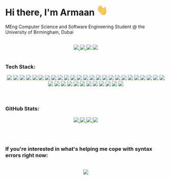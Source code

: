 # Hi there, I'm Armaan <img width="35px" height="35" src="https://github.com/SatYu26/SatYu26/raw/master/Assets/Hi.gif" />

MEng Computer Science and Software Engineering Student @ the University of Birmingham, Dubai

<br>
<div align="center">
  <a href="https://www.linkedin.com/in/armaan-jhanji-4318b727a/" target="_blank">
    <img src="https://img.shields.io/badge/LinkedIn-0077B5?style=flat"/>
  </a>
  <a href="https://github.com/InfinityDude007" target="_blank">
    <img src="https://img.shields.io/badge/Github-100000?style=flat&logo=github&logoColor=white"/>
  </a>
  <a target="_blank">
    <img src="https://img.shields.io/badge/armaanj32@gmail.com-EA4335?style=flat&logo=gmail&logoColor=white"/>
  </a>
  <a href="https://stackoverflow.com/users/16942623" target="_blank">
    <img src="https://img.shields.io/badge/-Stackoverflow-FE7A16?logo=stack-overflow&logoColor=white"/>
  </a>
</div>
<br>

### Tech Stack:
<div align="center">
  <a target="_blank">
    <img src="https://img.shields.io/badge/Python-3670A0?style=flat&logo=python&logoColor=white"/>
  </a>
  <a target="_blank">
    <img src="https://img.shields.io/badge/Java-%23ED8B00.svg?style=flat&logo=openjdk&logoColor=white"/>
  </a>
  <a target="_blank">
    <img src="https://img.shields.io/badge/CSS3-%231572B6.svg?style=flat&logo=css3&logoColor=white"/>
  </a>
  <a target="_blank">
    <img src="https://img.shields.io/badge/HTML5-%23E34F26.svg?style=flat&logo=html5&logoColor=white"/>
  </a>
  <a target="_blank">
    <img src="https://img.shields.io/badge/Haskell-5e5086?style=flat&logo=haskell&logoColor=white"/>
  </a>
  <a target="_blank">
    <img src="https://img.shields.io/badge/JavaScript-%23323330.svg?style=flat&logo=javascript&logoColor=white"/>
  </a>
  <a target="_blank">
    <img src="https://img.shields.io/badge/FastAPI-005571?style=flat&logo=fastapi&logoColor=white"/>
  </a>
  <a target="_blank">
    <img src="https://img.shields.io/badge/JWT-black?style=flat&logo=JSON%20web%20tokens&logoColor=white"/>
  </a>
  <a target="_blank">
    <img src="https://img.shields.io/badge/React-%2320232a.svg?style=flat&logo=react&logoColor=white"/>
  </a>
  <a target="_blank">
    <img src="https://img.shields.io/badge/Nginx-%23009639.svg?style=flat&logo=nginx&logoColor=white"/>
  </a>
  <a target="_blank">
    <img src="https://img.shields.io/badge/-Pydantic-E92063?style=flat&logo=pydantic&logoColor=white"/>
  </a>
  <a target="_blank">
    <img src="https://img.shields.io/badge/Matplotlib-%23ffffff.svg?style=flat&logo=Matplotlib&logoColor=white"/>
  </a>
  <a target="_blank">
    <img src="https://img.shields.io/badge/Numpy-%23013243.svg?style=flat&logo=numpy&logoColor=white"/>
  </a>
  <a target="_blank">
    <img src="https://img.shields.io/badge/Pandas-%23150458.svg?style=flat&logo=pandas&logoColor=white"/>
  </a>
  <a target="_blank">
    <img src="https://img.shields.io/badge/NLTK-%230072C6.svg?style=flat&logo=nltk&logoColor=white"/>
  </a>
  <a target="_blank">
    <img src="https://img.shields.io/badge/PyTorch-%23EE4C2C.svg?style=flat&logo=PyTorch&logoColor=white"/>
  </a>
  <a target="_blank">
    <img src="https://img.shields.io/badge/PyTest-0A9EDC.svg?style=flat&logo=pytest&logoColor=white"/>
  </a>
  <a target="_blank">
    <img src="https://img.shields.io/badge/Scikit--Learn-%23F7931E.svg?style=flat&logo=scikit-learn&logoColor=white"/>
  </a>
  <a target="_blank">
    <img src="https://img.shields.io/badge/SciPy-%230C55A5.svg?style=flat&logo=scipy&logoColor=white"/>
  </a>
  <a target="_blank">
    <img src="https://img.shields.io/badge/-GraphQL-E10098?style=flat&logo=graphql&logoColor=white"/>
  </a>
  <a target="_blank">
    <img src="https://img.shields.io/badge/Docker-%230db7ed.svg?style=flat&logo=docker&logoColor=white"/>
  </a>
  <a target="_blank">
    <img src="https://img.shields.io/badge/-Postman-FF6C37?style=flat&logo=postman&logoColor=white"/>
  </a>
  <a target="_blank">
    <img src="https://img.shields.io/badge/IntelliJ-%231572B6?style=flat&logo=intellijidea&logoColor=white"/>
  </a>
  <a target="_blank">
    <img src="https://img.shields.io/badge/PyCharm-%23323330?style=flat&logo=pycharm&logoColor=white"/>
  </a>
  <a target="_blank">
    <img src="https://img.shields.io/badge/Jupyter-F37626?style=flat&logo=jupyter&logoColor=white"/>
  </a>
  <a target="_blank">
    <img src="https://img.shields.io/badge/Azure-%230072C6.svg?style=flat&logo=microsoftazure&logoColor=white"/>
  </a>
  <a target="_blank">
    <img src="https://img.shields.io/badge/AWS-%23FF9900.svg?style=flat&logo=amazonwebservices&logoColor=white"/>
  </a>
  <a target="_blank">
    <img src="https://img.shields.io/badge/Google%20Cloud-%234285F4.svg?style=flat&logo=google-cloud&logoColor=white"/>
  </a>
  <a target="_blank">
    <img src="https://img.shields.io/badge/GitHub-181717.svg?style=flat&logo=github&logoColor=white"/>
  </a>
  <a target="_blank">
    <img src="https://img.shields.io/badge/Github%20Actions-2088FF.svg?style=flat&logo=githubactions&logoColor=white"/>
  </a>
  <a target="_blank">
    <img src="https://img.shields.io/badge/Vercel-000000.svg?style=flat&logo=vercel&logoColor=white"/>
  </a>
  <a target="_blank">
    <img src="https://img.shields.io/badge/Postgres-%23316192.svg?style=flat&logo=postgresql&logoColor=white"/>
  </a>
  <a target="_blank">
    <img src="https://img.shields.io/badge/Supabase-3ECF8E?style=flat&logo=supabase&logoColor=white"/>
  </a>
  <a target="_blank">
    <img src="https://img.shields.io/badge/Slack-4A154B?style=flat&logo=slack&logoColor=white"/>
  </a>
  <a target="_blank">
    <img src="https://img.shields.io/badge/Notion-000000?style=flat&logo=notion&logoColor=white"/>
  </a>
  <a target="_blank">
    <img src="https://img.shields.io/badge/Canva-%2300C4CC.svg?style=flat&logo=Canva&logoColor=white"/>
  </a>
  <a target="_blank">
    <img src="https://img.shields.io/badge/Figma-%23F24E1E.svg?style=flat&logo=figma&logoColor=white"/>
  </a>
</div>
<br><br>

### GitHub Stats:
<p align="center">
  <a href="https://github.com/InfinityDude007">
    <img height="154px" src="https://github-readme-stats.vercel.app/api?username=InfinityDude007&show_icons=true&theme=shadow_blue&hide_border=true&include_all_commits=true&count_private=true"/>
    <img height="154px" src="https://github-readme-streak-stats.herokuapp.com/?user=InfinityDude007&theme=shadow_blue&hide_border=true"/>
  </a>
  <a href="https://github.com/InfinityDude007">
    <img height="180px" src="https://github-contributor-stats.vercel.app/api?username=InfinityDude007&limit=5&theme=shadow_blue&hide_border=true&combine_all_yearly_contributions=true"/>
    <img height="180px" src="https://github-readme-stats.vercel.app/api/top-langs/?username=InfinityDude007&theme=shadow_blue&hide_border=true&include_all_commits=true&count_private=true)"/>
  </a>
</p>
<br><br>

### If you're interested in what's helping me cope with syntax errors right now:
<div align="center">
  <br>
  <img src="https://novatorem-armaans-projects-4fb43f05.vercel.app/api/spotify"/>
</div>
